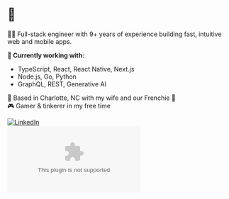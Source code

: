 # 👋

👨‍💻 Full-stack engineer with 9+ years of experience building fast, intuitive web and mobile apps.

**🔧 Currently working with:**  
- TypeScript, React, React Native, Next.js  
- Node.js, Go, Python  
- GraphQL, REST, Generative AI

📍 Based in Charlotte, NC with my wife and our Frenchie 🐶  
🎮 Gamer & tinkerer in my free time

[![LinkedIn](https://img.shields.io/badge/LinkedIn-Anthony%20Freda?logo=linkedin&style=flat&color=0077B5)](https://www.linkedin.com/in/antfreda323)  
[![Email](https://img.shields.io/badge/Email-anthonyfreda323%40gmail.com?style=flat&color=D14836)](mailto:anthonyfreda323@gmail.com)
